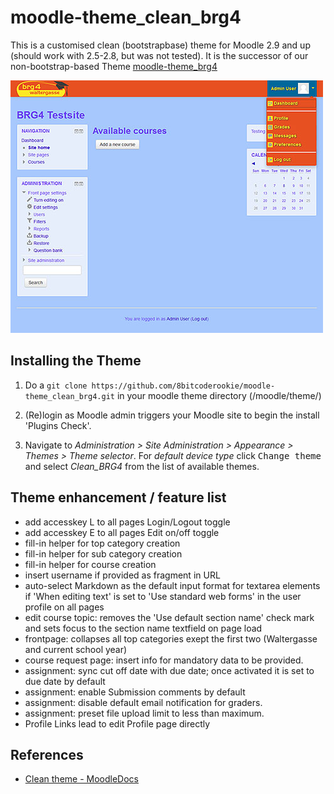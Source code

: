 # moodle-theme_clean_brg4

This is a customised clean (bootstrapbase) theme for Moodle 2.9 and up (should work with 2.5-2.8, but was not tested). It is the successor of our non-bootstrap-based Theme [moodle-theme_brg4](https://github.com/8bitcoderookie/moodle-theme_brg4)

![Theme Preview Screen](pix/screenshot.jpg)

## Installing the Theme

1. Do a `git clone https://github.com/8bitcoderookie/moodle-theme_clean_brg4.git` in your moodle theme directory (/moodle/theme/)

2. (Re)login as Moodle admin triggers your Moodle site to begin the install 'Plugins Check'.

3. Navigate to _Administration > Site Administration > Appearance > Themes > Theme selector_. For _default device type_ click <kbd>Change theme</kbd> and select *Clean_BRG4* from the list of available themes.

## Theme enhancement / feature list

- add accesskey L to all pages Login/Logout toggle
- add accesskey E to all pages Edit on/off toggle
- fill-in helper for top category creation
- fill-in helper for sub category creation
- fill-in helper for course creation
- insert username if provided as fragment in URL
- auto-select Markdown as the default input format for textarea elements if 'When editing text' is set to 'Use standard web forms' in the user profile on all pages
- edit course topic: removes the 'Use default section name' check mark and sets focus to the section name textfield on page load
- frontpage: collapses all top categories exept the first two (Waltergasse and current school year)
- course request page: insert info for mandatory data to be provided.
- assignment: sync cut off date with due date; once activated it is set to due date by default
- assignment: enable Submission comments by default
- assignment: disable default email notification for graders.
- assignment: preset file upload limit to less than maximum.
- Profile Links lead to edit Profile page directly

## References

- [Clean theme - MoodleDocs](http://docs.moodle.org/dev/Clean_theme)
